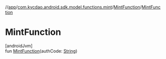 //[app](../../../index.md)/[com.kycdao.android.sdk.model.functions.mint](../index.md)/[MintFunction](index.md)/[MintFunction](-mint-function.md)

# MintFunction

[androidJvm]\
fun [MintFunction](-mint-function.md)(authCode: [String](https://kotlinlang.org/api/latest/jvm/stdlib/kotlin/-string/index.html))
